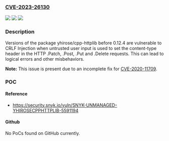 ### [CVE-2023-26130](https://cve.mitre.org/cgi-bin/cvename.cgi?name=CVE-2023-26130)
![](https://img.shields.io/static/v1?label=Product&message=yhirose%2Fcpp-httplib&color=blue)
![](https://img.shields.io/static/v1?label=Version&message=0%3C%200.12.4%20&color=brighgreen)
![](https://img.shields.io/static/v1?label=Vulnerability&message=CRLF%20Injection&color=brighgreen)

### Description

Versions of the package yhirose/cpp-httplib before 0.12.4 are vulnerable to CRLF Injection when untrusted user input is used to set the content-type header in the HTTP .Patch, .Post, .Put and .Delete requests. This can lead to logical errors and other misbehaviors.**Note:** This issue is present due to an incomplete fix for [CVE-2020-11709](https://security.snyk.io/vuln/SNYK-UNMANAGED-YHIROSECPPHTTPLIB-2366507).

### POC

#### Reference
- https://security.snyk.io/vuln/SNYK-UNMANAGED-YHIROSECPPHTTPLIB-5591194

#### Github
No PoCs found on GitHub currently.

